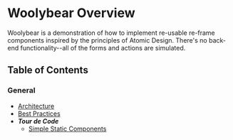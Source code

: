 # Woolybear Overview

Woolybear is a demonstration of how to implement re-usable re-frame components inspired by
the principles of Atomic Design. There's no back-end functionality--all of the forms and
actions are simulated.

## Table of Contents

### General

* [Architecture](architecture.md)
* [Best Practices](best_practices.md)
* ***Tour de Code***
  * [Simple Static Components](../src/cljs/woolybear/ad/layout.cljs)
